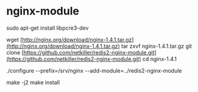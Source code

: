 # nginx-module

sudo apt-get install libpcre3-dev

wget [http://nginx.org/download/nginx-1.4.1.tar.gz](http://nginx.org/download/nginx-1.4.1.tar.gz) tar zxvf nginx-1.4.1.tar.gz git clone [https://github.com/netkiller/redis2-nginx-module.git](https://github.com/netkiller/redis2-nginx-module.git) cd nginx-1.4.1

./configure --prefix=/srv/nginx  --add-module=../redis2-nginx-module

make -j2 make install

